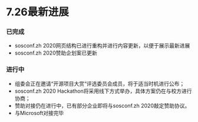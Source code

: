 # 7.26最新进展
### 已完成
- sosconf.zh 2020网页结构已进行重构并进行内容更新，以便于展示最新进展
- sosconf.zh 2020赞助企划案已更新
### 进行中
- 组委会正在邀请“开源项目大赏“评选委员会成员，将于适当时机进行公布；
- sosconf.zh 2020 Hackathon将采用线下方式举办，具体方案仍在与校方进行协商；
- 赞助对接仍在进行中，已有部分企业即将与sosconf.zh 2020敲定赞助协议。
- 与Microsoft对接完毕